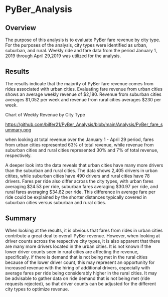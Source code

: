 # PyBer_Analysis

## Overview

The purpose of this analysis is to evaluate PyBer fare revenue by city type. For the purposes of the analysis, city types were identified as urban, suburban, and rural. Weekly ride and fare data from the period January 1, 2019 through April 29,2019 was utilized for the analysis.


## Results

The results indicate that the majority of PyBer fare revenue comes from rides associated with urban cities. Evaluating fare revenue from urban cities shows an average weekly revenue of $2,180. Revenue from suburban cities averages $1,052 per week and revenue from rural cities averages $230 per week. 

Chart of Weekly Revenue by City Type

https://github.com/bilfer21/PyBer_Analysis/blob/main/Analysis/PyBer_fare_summary.png

when looking at total revenue over the January 1 - April 29 period, fares from urban cities represented 63% of total revenue, while revenue from suburban cities and rural cities represented 30% and 7% of total revenue, respectively.

A deeper look into the data reveals that urban cities have many more drivers than the suburban and rural cities. The data shows 2,405 drivers in urban citites, while suburban cities have 490 drivers and rural cities have 78 drivers. Fares per ride also differ across the city types, with urban fares averaging $24.53 per ride, suburban fares averaging $30.97 per ride, and rural fares averaging $34.62 per ride. This difference in average fare per ride could be explained by the shorter distances typically covered in suburban cities versus suburban and rural cities.


## Summary

When looking at the results, it is obvious that fares from rides in urban cities contribute a great deal to overall PyBer revenue. However, when looking at driver counts across the respective city types, it is also apparent that there are many more drivers located in the urban cities. It is not known if the lower driver counts seen in rural cities are affecting the revenue, specifically. if there is demand that is not being met in the rural cities because of the lower driver count, this may represent an opportunity for increased revenue with the hiring of additional drivers, especially with average fares per ride being considerably higher in the rural cities. It may be advisable to gather data on ride demand that is not being met (ride requests rejected), so that driver counts can be adjusted for the different city types to optimize revenue.
